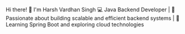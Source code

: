 Hi there! 👋 I'm Harsh Vardhan Singh
💻 Java Backend Developer | 🚀 Passionate about building scalable and efficient backend systems | 🌱 Learning Spring Boot and exploring cloud technologies


